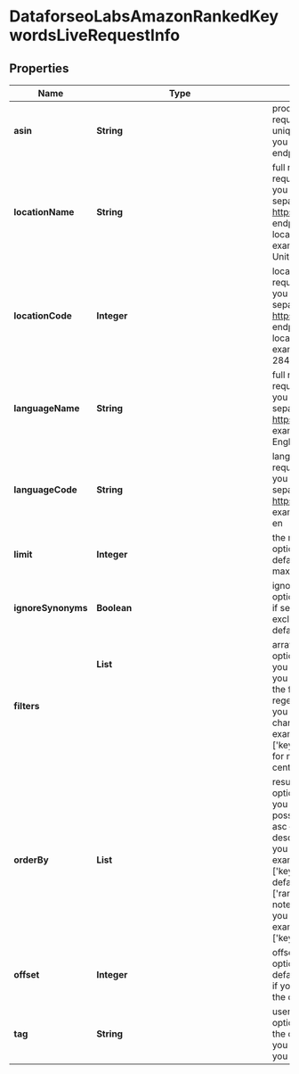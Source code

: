 # DataforseoLabsAmazonRankedKeywordsLiveRequestInfo


## Properties

| Name | Type | Description | Notes |
|------------ | ------------- | ------------- | -------------|
**asin** | **String** | product ID<br>required field<br>unique product identifier (ASIN) on Amazon;<br>you can receive the asin parameter by making a separate request to the Amazon Products endpoint |[optional]|
**locationName** | **String** | full name of the location<br>required field if don’t specify location_code<br>you can receive the list of available locations with their location_name by making a separate request to<br>https://api.dataforseo.com/v3/dataforseo_labs/locations_and_languages;<br>Note: this endpoint currently supports the US, Egypt, Saudi Arabia, and the United Arab Emirates locations only;<br>example:<br>United States |[optional]|
**locationCode** | **Integer** | location code<br>required field if don’t specify location_name<br>you can receive the list of available locations with their location_code by making a separate request to<br>https://api.dataforseo.com/v3/dataforseo_labs/locations_and_languages;<br>Note: this endpoint currently supports the US, Egypt, Saudi Arabia, and the United Arab Emirates locations only;<br>example:<br>2840 |[optional]|
**languageName** | **String** | full name of the language<br>required field if don’t specify language_code<br>you can receive the list of available languages with their language_name by making a separate request to the<br>https://api.dataforseo.com/v3/dataforseo_labs/locations_and_languages<br>example:<br>English |[optional]|
**languageCode** | **String** | language code<br>required field if don’t specify language_name<br>you can receive the list of available languages with their language_code by making a separate request to the<br>https://api.dataforseo.com/v3/dataforseo_labs/locations_and_languages<br>example:<br>en |[optional]|
**limit** | **Integer** | the maximum number of products in the results array<br>optional field<br>default value: 100;<br>maximum value: 1000 |[optional]|
**ignoreSynonyms** | **Boolean** | ignore highly similar keywords<br>optional field<br>if set to true only core keywords will be returned, all highly similar keywords will be excluded;<br>default value: false |[optional]|
**filters** | **List<Object>** | array of results filtering parameters<br>optional field<br>you can add several filters at once (8 filters maximum)<br>you should set a logical operator and, or between the conditions<br>the following operators are supported:<br>regex, not_regex, <, <=, >, >=, =, <>, in, not_in, like, not_like, match, not_match<br>you can use the % operator with like and not_like to match any string of zero or more characters<br>example:<br>['keyword_data.keyword_info.search_volume','in',[100,1000]];<br>for more information about filters, please refer to Dataforseo Labs – Filters or this help center guide |[optional]|
**orderBy** | **List<String>** | results sorting rules<br>optional field<br>you can use the same values as in the filters array to sort the results<br>possible sorting types:<br>asc – results will be sorted in the ascending order<br>desc – results will be sorted in the descending order<br>you should use a comma to set up a sorting parameter<br>example:<br>['keyword_data.keyword_info.competition,desc']<br>default rule:<br>['ranked_serp_element.serp_item.rank_group,asc']<br>note that you can set no more than three sorting rules in a single request<br>you should use a comma to separate several sorting rules<br>example:<br>['keyword_data.keyword_info.search_volume,desc','keyword_data.keyword_info.cpc,desc'] |[optional]|
**offset** | **Integer** | offset in the results array of returned keywords<br>optional field<br>default value: 0<br>if you specify the 10 value, the first ten keywords in the results array will be omitted and the data will be provided for the successive keywords |[optional]|
**tag** | **String** | user-defined task identifier<br>optional field<br>the character limit is 255<br>you can use this parameter to identify the task and match it with the result<br>you will find the specified tag value in the data object of the response |[optional]|